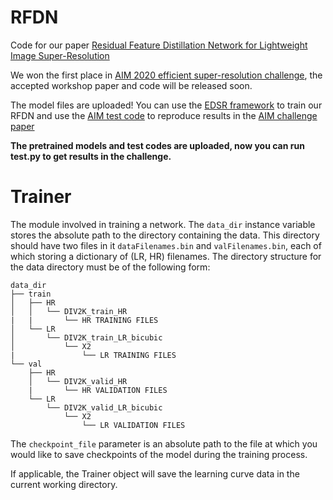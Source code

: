 # RFDN
Code for our paper [Residual Feature Distillation Network for Lightweight Image Super-Resolution](https://arxiv.org/abs/2009.11551)

We won the first place in [AIM 2020 efficient super-resolution challenge](https://data.vision.ee.ethz.ch/cvl/aim20/), the accepted workshop paper and code will be released soon.

The model files are uploaded! You can use the [EDSR framework](https://github.com/thstkdgus35/EDSR-PyTorch) to train our RFDN and use the [AIM test code](https://github.com/znsc/MSRResNet) to reproduce results in the [AIM challenge paper](https://arxiv.org/abs/2009.06943)

**The pretrained models and test codes are uploaded, now you can run test.py to get results in the challenge.**


# Trainer
The module involved in training a network. The `data_dir` instance variable
stores the absolute path to the directory containing the data. This directory
should have two files in it `dataFilenames.bin` and `valFilenames.bin`, each of
which storing a dictionary of (LR, HR) filenames. The directory structure for
the data directory must be of the following form:

```
data_dir
├── train
│   ├── HR
│   │   └── DIV2K_train_HR
|   |       └── HR TRAINING FILES
│   └── LR
│       └── DIV2K_train_LR_bicubic
│           └── X2
|               └── LR TRAINING FILES
└── val
    ├── HR
    │   └── DIV2K_valid_HR
    |       └── HR VALIDATION FILES
    └── LR
        └── DIV2K_valid_LR_bicubic
            └── X2
                └── LR VALIDATION FILES
```

The `checkpoint_file` parameter is an absolute path to the file at which you
would like to save checkpoints of the model during the training process.

If applicable, the Trainer object will save the learning curve data in the
current working directory.